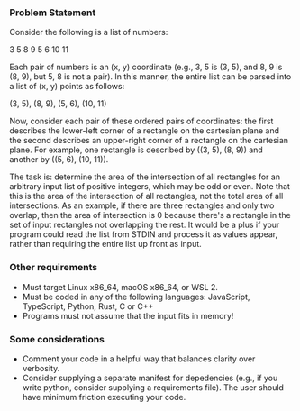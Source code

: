 ### Problem Statement
Consider the following is a list of numbers:

3 5 8 9 5 6 10 11

Each pair of numbers is an (x, y) coordinate (e.g., 3, 5 is (3, 5), and
8, 9 is (8, 9), but 5, 8 is not a pair).  In this manner, the entire list
can be parsed into a list of (x, y) points as follows:

(3, 5), (8, 9), (5, 6), (10, 11)

Now, consider each pair of these ordered pairs of coordinates:  the first describes
the lower-left corner of a rectangle on the cartesian plane and the second describes
an upper-right corner of a rectangle on the cartesian plane.  For example, one rectangle
is described by ((3, 5), (8, 9)) and another by ((5, 6), (10, 11)).

The task is:  determine the area of the intersection of all rectangles for an arbitrary
input list of positive integers, which may be odd or even.  Note that this is the area
of the intersection of all rectangles, not the total area of all intersections.
As an example, if there are three rectangles and only two overlap, then the area of
intersection is 0 because there's a rectangle in the set of input rectangles not overlapping
the rest.  It would be a plus if your program could read the list from STDIN and process it as
values appear, rather than requiring the entire list up front as input.

### Other requirements
- Must target Linux x86_64, macOS x86_64, or WSL 2.
- Must be coded in any of the following languages:  JavaScript, TypeScript, Python, Rust, C or C++
- Programs must not assume that the input fits in memory!

### Some considerations
- Comment your code in a helpful way that balances clarity over verbosity.
- Consider supplying a separate manifest for depedencies (e.g., if you write python, consider supplying a requirements file).  The
user should have minimum friction executing your code.
